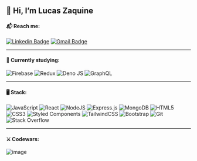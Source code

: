 ## 👋 Hi, I’m Lucas Zaquine <br>
#### 📬 Reach me:
[![Linkedin Badge](https://img.shields.io/badge/-lucaszaquine-blue?style=flat&logo=Linkedin&logoColor=white&link=https://www.linkedin.com/in/lucaszaquine/)](https://www.linkedin.com/in/lucaszaquine/)
[![Gmail Badge](https://img.shields.io/badge/-zaquinelucas@gmail.com-c14438?style=flat&logo=Gmail&logoColor=white&link=mailto:zaquinelucas@gmail.com)](mailto:zaquinelucas@gmail.com)
___
#### 🧠 Currently studying:
![Firebase](https://img.shields.io/badge/firebase-039BE5?style=flat&logo=Firebase&logoColor=white)
![Redux](https://img.shields.io/badge/redux-%23593d88.svg?style=flat&logo=redux&logoColor=white)
![Deno JS](https://img.shields.io/badge/deno-000000?style=flat&logo=deno&logoColor=white)
![GraphQL](https://img.shields.io/badge/-graphQL-E10098?style=flat&logo=graphql&logoColor=white)
___
#### 🖥️  Stack:
![JavaScript](https://img.shields.io/badge/javascript-%23323330.svg?style=flat&logo=javascript&logoColor=%23F7DF1E)
![React](https://img.shields.io/badge/react-%2320232a.svg?style=flat&logo=react&logoColor=%2361DAFB)
![NodeJS](https://img.shields.io/badge/node.js-6DA55F?style=flat&logo=node.js&logoColor=white)
![Express.js](https://img.shields.io/badge/express.js-%23404d59.svg?style=flat&logo=express&logoColor=%2361DAFB)
![MongoDB](https://img.shields.io/badge/mongoDB-%234ea94b.svg?style=flat&logo=mongodb&logoColor=white)
![HTML5](https://img.shields.io/badge/html5-%23E34F26.svg?style=flat&logo=html5&logoColor=white)
![CSS3](https://img.shields.io/badge/css3-%231572B6.svg?style=flat&logo=css3&logoColor=white)
![Styled Components](https://img.shields.io/badge/styled--components-DB7093?style=flat&logo=styled-components&logoColor=white)
![TailwindCSS](https://img.shields.io/badge/tailwindcss-%2338B2AC.svg?style=flat&logo=tailwind-css&logoColor=white)
![Bootstrap](https://img.shields.io/badge/bootstrap-%23563D7C.svg?style=flat&logo=bootstrap&logoColor=white)
![Git](https://img.shields.io/badge/git-%23F05033.svg?style=flat&logo=git&logoColor=white)
![Stack Overflow](https://img.shields.io/badge/-stackoverflow-FE7A16?style=flat&logo=stack-overflow&logoColor=white)
___
#### ⚔️ Codewars:
![image](https://www.codewars.com/users/lzaquine/badges/large)

<!---
lzaquine/lzaquine is a ✨ special ✨ repository because its `README.md` (this file) appears on your GitHub profile.
You can click the Preview link to take a look at your changes.
--->
